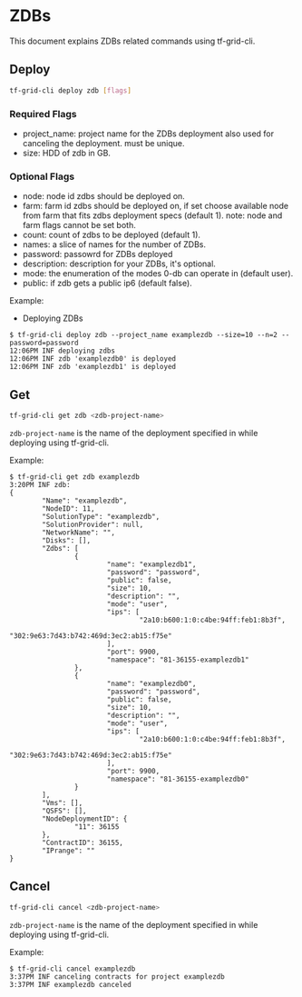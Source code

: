 # ZDBs

This document explains ZDBs related commands using tf-grid-cli.

## Deploy

```bash
tf-grid-cli deploy zdb [flags]
```

### Required Flags

- project_name: project name for the ZDBs deployment also used for canceling the deployment. must be unique.
- size: HDD of zdb in GB.

### Optional Flags

- node: node id zdbs should be deployed on.
- farm: farm id zdbs should be deployed on, if set choose available node from farm that fits zdbs deployment specs (default 1). note: node and farm flags cannot be set both.
- count: count of zdbs to be deployed (default 1).
- names: a slice of names for the number of ZDBs.
- password: passowrd for ZDBs deployed
- description: description for your ZDBs, it's optional.
- mode: the enumeration of the modes 0-db can operate in (default user).
- public: if zdb gets a public ip6 (default false).

Example:

- Deploying ZDBs

```console
$ tf-grid-cli deploy zdb --project_name examplezdb --size=10 --n=2 --password=password
12:06PM INF deploying zdbs
12:06PM INF zdb 'examplezdb0' is deployed
12:06PM INF zdb 'examplezdb1' is deployed
```

## Get

```bash
tf-grid-cli get zdb <zdb-project-name>
```

`zdb-project-name` is the name of the deployment specified in while deploying using tf-grid-cli.

Example:

```console
$ tf-grid-cli get zdb examplezdb
3:20PM INF zdb:
{
        "Name": "examplezdb",
        "NodeID": 11,
        "SolutionType": "examplezdb",
        "SolutionProvider": null,
        "NetworkName": "",
        "Disks": [],
        "Zdbs": [
                {
                        "name": "examplezdb1",
                        "password": "password",
                        "public": false,
                        "size": 10,
                        "description": "",
                        "mode": "user",
                        "ips": [
                                "2a10:b600:1:0:c4be:94ff:feb1:8b3f",
                                "302:9e63:7d43:b742:469d:3ec2:ab15:f75e"
                        ],
                        "port": 9900,
                        "namespace": "81-36155-examplezdb1"
                },
                {
                        "name": "examplezdb0",
                        "password": "password",
                        "public": false,
                        "size": 10,
                        "description": "",
                        "mode": "user",
                        "ips": [
                                "2a10:b600:1:0:c4be:94ff:feb1:8b3f",
                                "302:9e63:7d43:b742:469d:3ec2:ab15:f75e"
                        ],
                        "port": 9900,
                        "namespace": "81-36155-examplezdb0"
                }
        ],
        "Vms": [],
        "QSFS": [],
        "NodeDeploymentID": {
                "11": 36155
        },
        "ContractID": 36155,
        "IPrange": ""
}
```

## Cancel

```bash
tf-grid-cli cancel <zdb-project-name>
```

`zdb-project-name` is the name of the deployment specified in while deploying using tf-grid-cli.

Example:

```console
$ tf-grid-cli cancel examplezdb
3:37PM INF canceling contracts for project examplezdb
3:37PM INF examplezdb canceled
```
